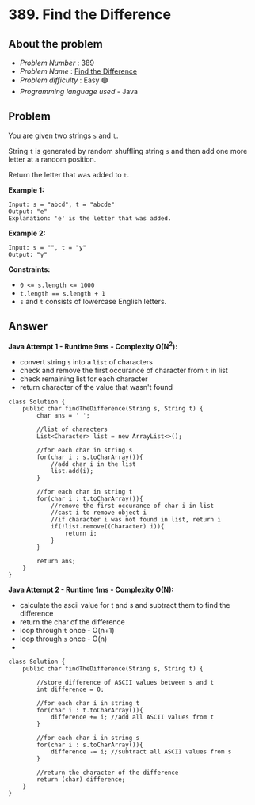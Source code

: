 # 389. Find the Difference

## About the problem
- *Problem Number* : 389
- *Problem Name* :  [Find the Difference]([[[https://leetcode.com/problems/find-words-containing-character/description/ "https://leetcode.com/problems/find-words-containing-character/description/](https://leetcode.com/problems/candy/description/?envType=daily-question&envId=2025-06-02)](https://leetcode.com/problems/merge-strings-alternately/description/?envType=study-plan-v2&envId=programming-skills)](https://leetcode.com/problems/find-the-difference/description/?envType=study-plan-v2&envId=programming-skills)")
- *Problem difficulty* : Easy 🟢
- *Programming language used* - Java

## Problem

You are given two strings `s` and `t`.

String `t` is generated by random shuffling string `s` and then add one more letter at a random position.

Return the letter that was added to `t`.

**Example 1:**

```
Input: s = "abcd", t = "abcde"
Output: "e"
Explanation: 'e' is the letter that was added.
```

**Example 2:**

```
Input: s = "", t = "y"
Output: "y"
```

**Constraints:**

-   `0 <= s.length <= 1000`
-   `t.length == s.length + 1`
-   `s` and `t` consists of lowercase English letters.

## Answer
**Java Attempt 1 - Runtime 9ms - Complexity O(N<sup>2</sup>):**
-   convert string `s` into a `list` of characters
-   check and remove the first occurance of character from `t` in list
-   check remaining list for each character
-   return character of the value that wasn't found
```
class Solution {
    public char findTheDifference(String s, String t) {
        char ans = ' '; 

        //list of characters
        List<Character> list = new ArrayList<>();

        //for each char in string s
        for(char i : s.toCharArray()){
            //add char i in the list
            list.add(i);
        }

        //for each char in string t
        for(char i : t.toCharArray()){
            //remove the first occurance of char i in list
            //cast i to remove object i
            //if character i was not found in list, return i
            if(!list.remove((Character) i)){
                return i;
            }
        }

        return ans;
    }
}
```

**Java Attempt 2 - Runtime 1ms - Complexity O(N):**
-   calculate the ascii value for t and s and subtract them to find the difference
-   return the char of the difference
-   loop through `t` once - O(n+1)
-   loop through `s` once - O(n)
-   
```
class Solution {
    public char findTheDifference(String s, String t) {
        
        //store difference of ASCII values between s and t
        int difference = 0;

        //for each char i in string t
        for(char i : t.toCharArray()){
            difference += i; //add all ASCII values from t
        }

        //for each char i in string s
        for(char i : s.toCharArray()){
            difference -= i; //subtract all ASCII values from s
        }

        //return the character of the difference
        return (char) difference;
    }
}
```
